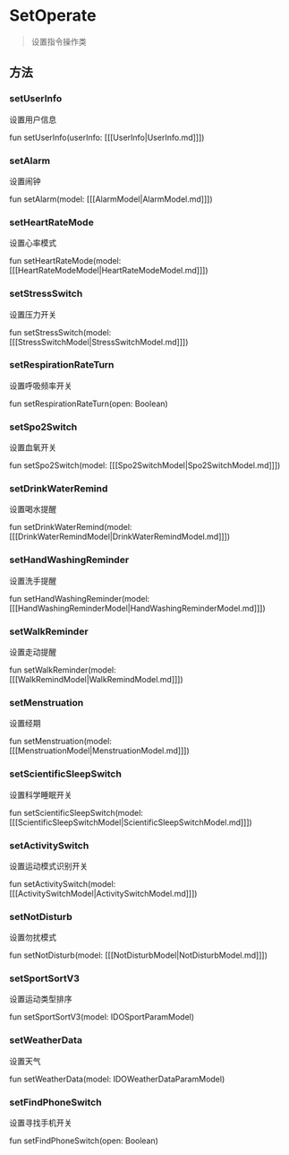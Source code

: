 <show-structure depth="2"/>

# SetOperate

> 设置指令操作类

## 方法

### setUserInfo

设置用户信息

<code-block lang="Kotlin">
    fun setUserInfo(userInfo: [[[UserInfo|UserInfo.md]]])
</code-block>

### setAlarm

设置闹钟

<code-block lang="Kotlin">
    fun setAlarm(model: [[[AlarmModel|AlarmModel.md]]])
</code-block>

### setHeartRateMode

设置心率模式

<code-block lang="Kotlin">
    fun setHeartRateMode(model: [[[HeartRateModeModel|HeartRateModeModel.md]]])
</code-block>

### setStressSwitch

设置压力开关

<code-block lang="Kotlin">
    fun setStressSwitch(model: [[[StressSwitchModel|StressSwitchModel.md]]])
</code-block>

### setRespirationRateTurn

设置呼吸频率开关

<code-block lang="Kotlin">
    fun setRespirationRateTurn(open: Boolean)
</code-block>

### setSpo2Switch

设置血氧开关

<code-block lang="Kotlin">
    fun setSpo2Switch(model: [[[Spo2SwitchModel|Spo2SwitchModel.md]]])
</code-block>

### setDrinkWaterRemind

设置喝水提醒

<code-block lang="Kotlin">
    fun setDrinkWaterRemind(model: [[[DrinkWaterRemindModel|DrinkWaterRemindModel.md]]])
</code-block>

### setHandWashingReminder

设置洗手提醒

<code-block lang="Kotlin">
    fun setHandWashingReminder(model: [[[HandWashingReminderModel|HandWashingReminderModel.md]]])
</code-block>

### setWalkReminder

设置走动提醒

<code-block lang="Kotlin">
    fun setWalkReminder(model: [[[WalkRemindModel|WalkRemindModel.md]]])
</code-block>

### setMenstruation

设置经期

<code-block lang="Kotlin">
    fun setMenstruation(model: [[[MenstruationModel|MenstruationModel.md]]])
</code-block>

### setScientificSleepSwitch

设置科学睡眠开关

<code-block lang="Kotlin">
    fun setScientificSleepSwitch(model: [[[ScientificSleepSwitchModel|ScientificSleepSwitchModel.md]]])
</code-block>

### setActivitySwitch

设置运动模式识别开关

<code-block lang="Kotlin">
    fun setActivitySwitch(model: [[[ActivitySwitchModel|ActivitySwitchModel.md]]])
</code-block>

### setNotDisturb

设置勿扰模式

<code-block lang="Kotlin">
    fun setNotDisturb(model: [[[NotDisturbModel|NotDisturbModel.md]]])
</code-block>

### setSportSortV3

设置运动类型排序

<code-block lang="Kotlin">
    fun setSportSortV3(model: IDOSportParamModel)
</code-block>

### setWeatherData

设置天气

<code-block lang="Kotlin">
    fun setWeatherData(model: IDOWeatherDataParamModel)
</code-block>

### setFindPhoneSwitch

设置寻找手机开关

<code-block lang="Kotlin">
    fun setFindPhoneSwitch(open: Boolean)
</code-block>